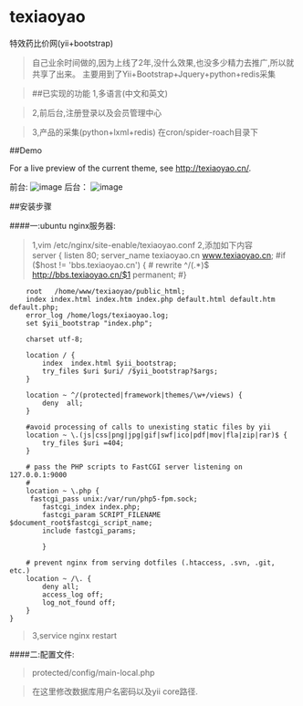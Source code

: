 # texiaoyao
特效药比价网(yii+bootstrap)
>自己业余时间做的,因为上线了2年,没什么效果,也没多少精力去推广,所以就共享了出来。
>主要用到了Yii+Bootstrap+Jquery+python+redis采集

>##已实现的功能
>1,多语言(中文和英文)
  
>2,前后台,注册登录以及会员管理中心
  
>3,产品的采集(python+lxml+redis)  在cron/spider-roach目录下

##<a id="user-content-demo" class="anchor" href="#demo" aria-hidden="true"><span class="octicon octicon-link"></span></a>Demo
<p>For a live preview of the current theme, see <a href="http://texiaoyao.cn/">http://texiaoyao.cn/</a>.</p>


前台:
![image](https://github.com/zouhongzhao/texiaoyao/raw/master/front.png)
后台：
![image](https://github.com/zouhongzhao/texiaoyao/raw/master/admin.png)


##安装步骤
>
####一:ubuntu nginx服务器:
>1,vim /etc/nginx/site-enable/texiaoyao.conf
>2,添加如下内容  
	server {
	    listen 80;
	    server_name  texiaoyao.cn www.texiaoyao.cn;
	    #if ($host != 'bbs.texiaoyao.cn') {
	    #   rewrite ^/(.*)$ http://bbs.texiaoyao.cn/$1 permanent;
	    #}
	
	    root   /home/www/texiaoyao/public_html;
	    index index.html index.htm index.php default.html default.htm default.php;
	    error_log /home/logs/texiaoyao.log;
	    set $yii_bootstrap "index.php";
	
	    charset utf-8;
	
	    location / {
	        index  index.html $yii_bootstrap;
	        try_files $uri $uri/ /$yii_bootstrap?$args;
	    }
	
	    location ~ ^/(protected|framework|themes/\w+/views) {
	        deny  all;
	    }
	
	    #avoid processing of calls to unexisting static files by yii
	    location ~ \.(js|css|png|jpg|gif|swf|ico|pdf|mov|fla|zip|rar)$ {
	        try_files $uri =404;
	    }
	
	    # pass the PHP scripts to FastCGI server listening on 127.0.0.1:9000
	    #
	    location ~ \.php {
	     fastcgi_pass unix:/var/run/php5-fpm.sock;
	        fastcgi_index index.php;
	        fastcgi_param SCRIPT_FILENAME $document_root$fastcgi_script_name;
	        include fastcgi_params;
	
	        }
	
	    # prevent nginx from serving dotfiles (.htaccess, .svn, .git, etc.)
	    location ~ /\. {
	        deny all;
	        access_log off;
	        log_not_found off;
	    }
	}

>3,service nginx restart

####二:配置文件:
>protected/config/main-local.php

>在这里修改数据库用户名密码以及yii core路径.
